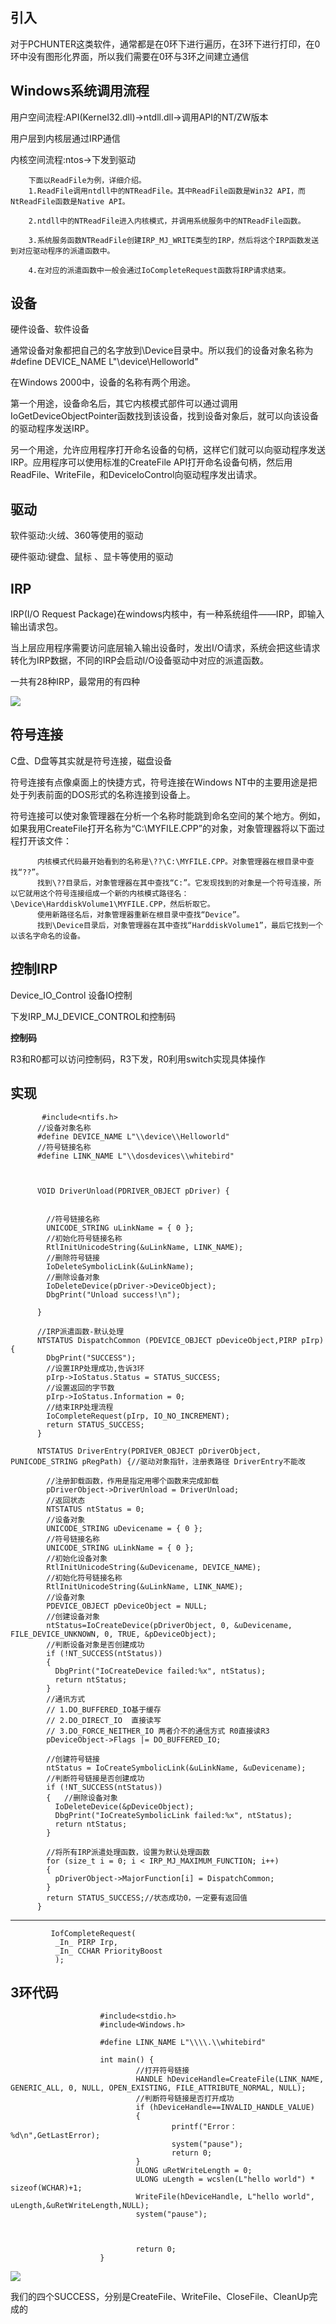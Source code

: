 引入
---
对于PCHUNTER这类软件，通常都是在0环下进行遍历，在3环下进行打印，在0环中没有图形化界面，所以我们需要在0环与3环之间建立通信

Windows系统调用流程
--- 

用户空间流程:API(Kernel32.dll)->ntdll.dll->调用API的NT/ZW版本

用户层到内核层通过IRP通信

内核空间流程:ntos->下发到驱动

        下面以ReadFile为例，详细介绍。
        1.ReadFile调用ntdll中的NTReadFile。其中ReadFile函数是Win32 API，而NtReadFile函数是Native API。

        2.ntdll中的NTReadFile进入内核模式，并调用系统服务中的NTReadFile函数。

        3.系统服务函数NTReadFile创建IRP_MJ_WRITE类型的IRP，然后将这个IRP函数发送到对应驱动程序的派遣函数中。

        4.在对应的派遣函数中一般会通过IoCompleteRequest函数将IRP请求结束。

设备
---
硬件设备、软件设备

通常设备对象都把自己的名字放到\Device目录中。所以我们的设备对象名称为 #define DEVICE_NAME L"\\device\\Helloworld"

在Windows 2000中，设备的名称有两个用途。

第一个用途，设备命名后，其它内核模式部件可以通过调用IoGetDeviceObjectPointer函数找到该设备，找到设备对象后，就可以向该设备的驱动程序发送IRP。

另一个用途，允许应用程序打开命名设备的句柄，这样它们就可以向驱动程序发送IRP。应用程序可以使用标准的CreateFile API打开命名设备句柄，然后用ReadFile、WriteFile，和DeviceIoControl向驱动程序发出请求。

驱动
---
软件驱动:火绒、360等使用的驱动

硬件驱动:键盘、鼠标 、显卡等使用的驱动

IRP
---
IRP(I/O Request Package)在windows内核中，有一种系统组件——IRP，即输入输出请求包。

当上层应用程序需要访问底层输入输出设备时，发出I/O请求，系统会把这些请求转化为IRP数据，不同的IRP会启动I/O设备驱动中对应的派遣函数。

一共有28种IRP，最常用的有四种

![](https://raw.githubusercontent.com/Whitebird0/tuchuang/main/QQ%E6%88%AA%E5%9B%BE20211128181318.png)

 符号连接
 ---
 
 C盘、D盘等其实就是符号连接，磁盘设备
 
符号连接有点像桌面上的快捷方式，符号连接在Windows NT中的主要用途是把处于列表前面的DOS形式的名称连接到设备上。

符号连接可以使对象管理器在分析一个名称时能跳到命名空间的某个地方。例如，如果我用CreateFile打开名称为“C:\MYFILE.CPP”的对象，对象管理器将以下面过程打开该文件：

          内核模式代码最开始看到的名称是\??\C:\MYFILE.CPP。对象管理器在根目录中查找“??”。
          找到\??目录后，对象管理器在其中查找“C:”。它发现找到的对象是一个符号连接，所以它就用这个符号连接组成一个新的内核模式路径名：\Device\HarddiskVolume1\MYFILE.CPP，然后析取它。
          使用新路径名后，对象管理器重新在根目录中查找“Device”。
          找到\Device目录后，对象管理器在其中查找“HarddiskVolume1”，最后它找到一个以该名字命名的设备。

 控制IRP
 ---
 Device_IO_Control 设备IO控制
 
 下发IRP_MJ_DEVICE_CONTROL和控制码
 
 **控制码**
 
 R3和R0都可以访问控制码，R3下发，R0利用switch实现具体操作
 
 
 实现
 ---
           #include<ntifs.h>
          //设备对象名称
          #define DEVICE_NAME L"\\device\\Helloworld"
          //符号链接名称
          #define LINK_NAME L"\\dosdevices\\whitebird"



          VOID DriverUnload(PDRIVER_OBJECT pDriver) {


            //符号链接名称
            UNICODE_STRING uLinkName = { 0 };
            //初始化符号链接名称
            RtlInitUnicodeString(&uLinkName, LINK_NAME);
            //删除符号链接
            IoDeleteSymbolicLink(&uLinkName);
            //删除设备对象
            IoDeleteDevice(pDriver->DeviceObject);
            DbgPrint("Unload success!\n"); 

          }

          //IRP派遣函数-默认处理
          NTSTATUS DispatchCommon (PDEVICE_OBJECT pDeviceObject,PIRP pIrp){
            DbgPrint("SUCCESS");
            //设置IRP处理成功,告诉3环
            pIrp->IoStatus.Status = STATUS_SUCCESS;
            //设置返回的字节数
            pIrp->IoStatus.Information = 0;
            //结束IRP处理流程
            IoCompleteRequest(pIrp, IO_NO_INCREMENT);
            return STATUS_SUCCESS;
          }

          NTSTATUS DriverEntry(PDRIVER_OBJECT pDriverObject, PUNICODE_STRING pRegPath) {//驱动对象指针，注册表路径 DriverEntry不能改

            //注册卸载函数，作用是指定用哪个函数来完成卸载
            pDriverObject->DriverUnload = DriverUnload;
            //返回状态
            NTSTATUS ntStatus = 0;
            //设备对象
            UNICODE_STRING uDevicename = { 0 };
            //符号链接名称
            UNICODE_STRING uLinkName = { 0 };
            //初始化设备对象
            RtlInitUnicodeString(&uDevicename, DEVICE_NAME);
            //初始化符号链接名称
            RtlInitUnicodeString(&uLinkName, LINK_NAME);
            //设备对象
            PDEVICE_OBJECT pDeviceObject = NULL;
            //创建设备对象
            ntStatus=IoCreateDevice(pDriverObject, 0, &uDevicename, FILE_DEVICE_UNKNOWN, 0, TRUE, &pDeviceObject);
            //判断设备对象是否创建成功
            if (!NT_SUCCESS(ntStatus))
            {
              DbgPrint("IoCreateDevice failed:%x", ntStatus);
              return ntStatus;
            }
            //通讯方式
            // 1.DO_BUFFERED_IO基于缓存
            // 2.DO_DIRECT_IO  直接读写
            // 3.DO_FORCE_NEITHER_IO 两者介不的通信方式 R0直接读R3
            pDeviceObject->Flags |= DO_BUFFERED_IO;

            //创建符号链接
            ntStatus = IoCreateSymbolicLink(&uLinkName, &uDevicename);
            //判断符号链接是否创建成功
            if (!NT_SUCCESS(ntStatus))
            {	//删除设备对象
              IoDeleteDevice(&pDeviceObject);
              DbgPrint("IoCreateSymbolicLink failed:%x", ntStatus);
              return ntStatus;
            }

            //将所有IRP派遣处理函数，设置为默认处理函数
            for (size_t i = 0; i < IRP_MJ_MAXIMUM_FUNCTION; i++)
            {
              pDriverObject->MajorFunction[i] = DispatchCommon;
            }
            return STATUS_SUCCESS;//状态成功0，一定要有返回值
          }
          
---

             IofCompleteRequest(
              _In_ PIRP Irp,
              _In_ CCHAR PriorityBoost
              );
 
 
 3环代码
 ---
 
                        #include<stdio.h>
                        #include<Windows.h>

                        #define LINK_NAME L"\\\\.\\whitebird"

                        int main() {
                                //打开符号链接
                                HANDLE hDeviceHandle=CreateFile(LINK_NAME, GENERIC_ALL, 0, NULL, OPEN_EXISTING, FILE_ATTRIBUTE_NORMAL, NULL);
                                //判断符号链接是否打开成功
                                if (hDeviceHandle==INVALID_HANDLE_VALUE)
                                {
                                        printf("Error：%d\n",GetLastError);
                                        system("pause");
                                        return 0;
                                }
                                ULONG uRetWriteLength = 0;
                                ULONG uLength = wcslen(L"hello world") * sizeof(WCHAR)+1;
                                WriteFile(hDeviceHandle, L"hello world", uLength,&uRetWriteLength,NULL);
                                system("pause");



                                return 0;
                        }
                        
 ![](https://raw.githubusercontent.com/Whitebird0/tuchuang/main/QQ%E6%88%AA%E5%9B%BE20211128231652.png)
 
我们的四个SUCCESS，分别是CreateFile、WriteFile、CloseFile、CleanUp完成的
 

